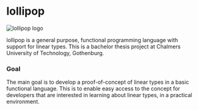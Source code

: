 # lollipop

![lollipop logo](http://malmqvist.it/lollipop3.png)

lollipop is a general purpose, functional programming language with support for linear types. This is a bachelor thesis project at Chalmers University of Technology, Gothenburg. 

### Goal
The main goal is to develop a proof-of-concept of linear types in a basic functional language. This is to enable easy access to the concept for developers that are interested in learning about linear types, in a practical environment.
